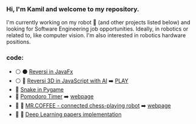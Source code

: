 ### Hi, I'm Kamil and welcome to my repository.

I'm currently working on my robot 🤖 (and other projects listed below) and looking for Software Engineering job opportunities.
Ideally, in robotics or related to, like computer vision. I'm also interested in robotics hardware positions.

### code:
* :white_circle: :black_circle: [Reversi in JavaFx](https://github.com/yacotaco/Reversi) 
* :white_circle: :robot: [Reversi 3D in JavaScript with AI](https://github.com/yacotaco/reversi-web) :arrow_right: [PLAY](https://yacotaco.github.io/reversi-web/)
* 🐍 [Snake in Pygame](https://github.com/yacotaco/snake)
* 🍅 [Pomodoro Timer](https://github.com/yacotaco/pomodoro-timer) :arrow_right: [webpage](https://yacotaco.github.io/pomodoro-timer/)
* :construction: :robot: [MR.COFFEE - connected chess-playing robot](https://github.com/yacotaco/mrcoffee.git) :arrow_right: [webpage](https://yacotaco.github.io/mrcoffee/)
* :construction: :scroll: [Deep Learning papers implementation](https://github.com/yacotaco/papers_and_code)

<!-- * :construction: ♙ [Chessboard state recognition for OTB chess](https://github.com/yacotaco/ChessView) :arrow_right: [project webpage](https://yacotaco.github.io/chess-view/) -->
